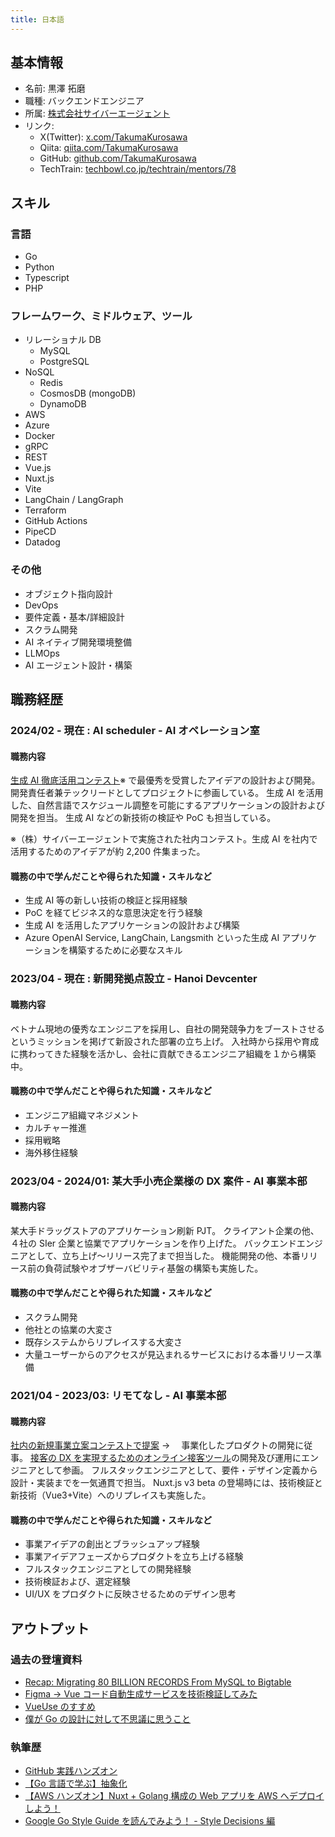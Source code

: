 ```yaml
---
title: 日本語
---
```


## 基本情報

- 名前: 黒澤 拓磨
- 職種: バックエンドエンジニア
- 所属: [株式会社サイバーエージェント](https://www.cyberagent.co.jp/)
- リンク:
  - X(Twitter): [x.com/TakumaKurosawa](https://x.com/TakumaKurosawa)
  - Qiita: [qiita.com/TakumaKurosawa](https://qiita.com/TakumaKurosawa)
  - GitHub: [github.com/TakumaKurosawa](https://github.com/TakumaKurosawa)
  - TechTrain: [techbowl.co.jp/techtrain/mentors/78](https://techbowl.co.jp/techtrain/mentors/78)

## スキル

### 言語

- Go
- Python
- Typescript
- PHP

### フレームワーク、ミドルウェア、ツール

- リレーショナル DB
  - MySQL
  - PostgreSQL
- NoSQL
  - Redis
  - CosmosDB (mongoDB)
  - DynamoDB
- AWS
- Azure
- Docker
- gRPC
- REST
- Vue.js
- Nuxt.js
- Vite
- LangChain / LangGraph
- Terraform
- GitHub Actions
- PipeCD
- Datadog

### その他

- オブジェクト指向設計
- DevOps
- 要件定義・基本/詳細設計
- スクラム開発
- AI ネイティブ開発環境整備
- LLMOps
- AI エージェント設計・構築

## 職務経歴

### 2024/02 - 現在 : AI scheduler - AI オペレーション室

#### 職務内容

[生成 AI 徹底活用コンテスト](https://www.cyberagent.co.jp/way/list/detail/id=29503)※ で最優秀を受賞したアイデアの設計および開発。
開発責任者兼テックリードとしてプロジェクトに参画している。
生成 AI を活用した、自然言語でスケジュール調整を可能にするアプリケーションの設計および開発を担当。
生成 AI などの新技術の検証や PoC も担当している。

※（株）サイバーエージェントで実施された社内コンテスト。生成 AI を社内で活用するためのアイデアが約 2,200 件集まった。

#### 職務の中で学んだことや得られた知識・スキルなど

- 生成 AI 等の新しい技術の検証と採用経験
- PoC を経てビジネス的な意思決定を行う経験
- 生成 AI を活用したアプリケーションの設計および構築
- Azure OpenAI Service, LangChain, Langsmith といった生成 AI アプリケーションを構築するために必要なスキル

### 2023/04 - 現在 : 新開発拠点設立 - Hanoi Devcenter

#### 職務内容

ベトナム現地の優秀なエンジニアを採用し、自社の開発競争力をブーストさせるというミッションを掲げて新設された部署の立ち上げ。
入社時から採用や育成に携わってきた経験を活かし、会社に貢献できるエンジニア組織を１から構築中。

#### 職務の中で学んだことや得られた知識・スキルなど

- エンジニア組織マネジメント
- カルチャー推進
- 採用戦略
- 海外移住経験

### 2023/04 - 2024/01: 某大手小売企業様の DX 案件 - AI 事業本部

#### 職務内容

某大手ドラッグストアのアプリケーション刷新 PJT。
クライアント企業の他、４社の SIer 企業と協業でアプリケーションを作り上げた。
バックエンドエンジニアとして、立ち上げ〜リリース完了まで担当した。
機能開発の他、本番リリース前の負荷試験やオブザーバビリティ基盤の構築も実施した。

#### 職務の中で学んだことや得られた知識・スキルなど

- スクラム開発
- 他社との協業の大変さ
- 既存システムからリプレイスする大変さ
- 大量ユーザーからのアクセスが見込まれるサービスにおける本番リリース準備

### 2021/04 - 2023/03: リモてなし - AI 事業本部

#### 職務内容

[社内の新規事業立案コンテストで提案](https://x.com/CyberAgent_PR/status/1324539728813715456) → 　事業化したプロダクトの開発に従事。
[接客の DX を実現するためのオンライン接客ツール](https://www.cyberagent.co.jp/news/detail/id=28275)の開発及び運用にエンジニアとして参画。
フルスタックエンジニアとして、要件・デザイン定義から設計・実装までを一気通貫で担当。
Nuxt.js v3 beta の登場時には、技術検証と新技術（Vue3+Vite）へのリプレイスも実施した。

#### 職務の中で学んだことや得られた知識・スキルなど

- 事業アイデアの創出とブラッシュアップ経験
- 事業アイデアフェーズからプロダクトを立ち上げる経験
- フルスタックエンジニアとしての開発経験
- 技術検証および、選定経験
- UI/UX をプロダクトに反映させるためのデザイン思考

## アウトプット

### 過去の登壇資料

- [Recap: Migrating 80 BILLION RECORDS From MySQL to Bigtable](https://speakerdeck.com/takumakurosawa/recap-migrating-80-billion-records-from-mysql-to-bigtable)
- [Figma → Vue コード自動生成サービスを技術検証してみた](https://speakerdeck.com/takumakurosawa/figma-vue-kodozi-dong-sheng-cheng-sabisuwoji-shu-jian-zheng-sitemita)
- [VueUse のすすめ](https://speakerdeck.com/takumakurosawa/vue-dot-js-v-tokyo-meetup-16)
- [僕が Go の設計に対して不思議に思うこと](https://speakerdeck.com/takumakurosawa/pu-gagonoshe-ji-nidui-sitebu-si-yi-nisi-ukoto)

### 執筆歴

- [GitHub 実践ハンズオン](https://qiita.com/TakumaKurosawa/items/79a75026327d8deb9c04)
- [【Go 言語で学ぶ】抽象化](https://qiita.com/TakumaKurosawa/items/4e26f77bd62fb734cf55)
- [【AWS ハンズオン】Nuxt + Golang 構成の Web アプリを AWS へデプロイしよう！](https://qiita.com/TakumaKurosawa/items/e67315583009257cd1ea)
- [Google Go Style Guide を読んでみよう！ - Style Decisions 編](https://qiita.com/TakumaKurosawa/items/fbb1418111604837d8ac)
